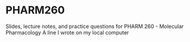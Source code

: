 # PHARM260
Slides, lecture notes, and practice questions for PHARM 260 - Molecular Pharmacology
A line I wrote on my local computer
